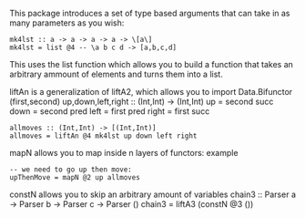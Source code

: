 This package introduces a set of type based arguments that can take in as many parameters as you wish:  

    mk4lst :: a -> a -> a -> a -> \[a\]
    mk4lst = list @4 -- \a b c d -> [a,b,c,d]

This uses the list function which allows you to build a function that takes an arbitrary ammount of elements and turns them into a list.

liftAn is a generalization of liftA2, which allows you to 
    import Data.Bifunctor (first,second)
    up,down,left,right :: (Int,Int) -> (Int,Int)
    up = second succ
    down = second pred
    left = first pred
    right = first succ
    
    allmoves :: (Int,Int) -> [(Int,Int)]
    allmoves = liftAn @4 mk4lst up down left right

mapN allows you to map inside n layers of functors: example

    -- we need to go up then move:
    upThenMove = mapN @2 up allmoves
constN allows you to skip an arbitrary amount of variables
    chain3 :: Parser a -> Parser b -> Parser c -> Parser ()
    chain3 = liftA3 (constN @3 ())
